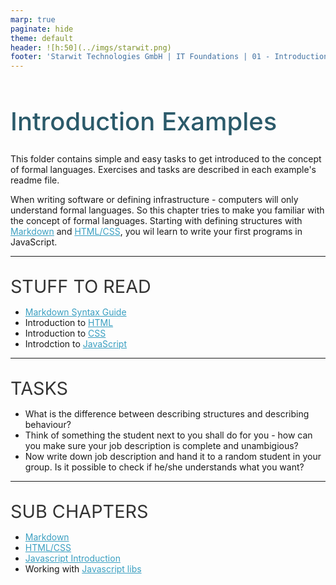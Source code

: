 ```yaml
---
marp: true
paginate: hide
theme: default 
header: ![h:50](../imgs/starwit.png)
footer: 'Starwit Technologies GmbH | IT Foundations | 01 - Introduction'
---
```


<style>
header {
  text-align: right;
  font-size: 0.7rem;
  color: #bbb;
  margin: 20px;
  left: 0px;
  right: 0px;
  padding-top: 5px;
}
footer {
  font-size: 0.7rem;
  color: #bbb;
}
section.lead {
  text-align: left;
  margin-bottom: 40px;
}
section {
  font-size: 1.2rem;
}
section.lead h1 {
  text-align: center;
  font-size: 2.5rem;
  font-weight: 600;
}
section.linked footer {
  display: none;
}
section.linked header {
  display: none;
}
section.quote {
  font-size: 1.0rem;
  text-align: center;
  font-style: italic;
  color: #555;
}

h1 {
  font-size: 2.5rem;
  font-weight: 500;
  color: #2B5A6A;
}
h2 {
  font-size: 1.8rem;
  font-weight: 400;
  color: #333;
  margin-top: 30px;
  margin-bottom: 15px;
  text-transform: uppercase;
}
a {
  color: #3A9FC1;
}
a:hover {
  color: #1E708B; 
  text-decoration: underline; 
}

</style>

<!-- _class: lead -->
# Introduction Examples

This folder contains simple and easy tasks to get introduced to the concept of formal languages. Exercises and tasks are described in each example's readme file.

When writing software or defining infrastructure - computers will only understand formal languages. So this chapter tries to make you familiar with the concept of formal languages. Starting with defining structures with [Markdown](01-markdown/Readme.md) and [HTML/CSS](02-html-css-intro/Readme.md), you wil learn to write your first programs in JavaScript.

---
## Stuff to read

* [Markdown Syntax Guide](https://www.markdownguide.org/basic-syntax/)
* Introduction to [HTML](https://www.w3schools.com/html/default.asp)
* Introduction to [CSS](https://www.w3schools.com/css/default.asp)
* Introdction to [JavaScript](https://www.w3schools.com/js/default.asp)

---
## Tasks
* What is the difference between describing structures and describing behaviour?
* Think of something the student next to you shall do for you - how can you make sure your job description is complete and unambigious?
* Now write down job description and hand it to a random student in your group. Is it possible to check if he/she understands what you want?

---
## Sub chapters

* [Markdown](01-markdown/Readme.md)
* [HTML/CSS](02-html-css-intro/Readme.md)
* [Javascript Introduction](03-javascript-intro/Readme.md)
* Working with [Javascript libs](04-javascript-libs/Readme.md)